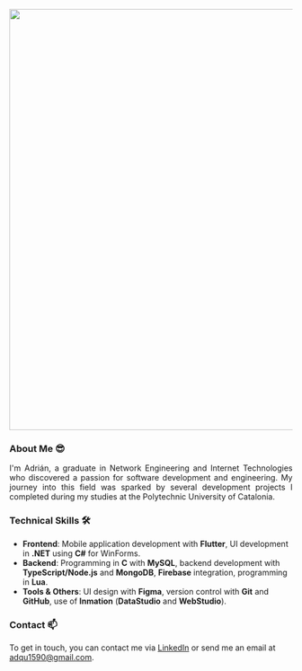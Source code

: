 <p align="center">
    <img src="https://github.com/user-attachments/assets/6acd0c5e-e2c4-4d79-bb28-74f66f402508" width="750">
</p>

### About Me 😎

<p align="justify"> I'm Adrián, a graduate in Network Engineering and Internet Technologies who discovered a passion for software development and engineering. My journey into this field was sparked by several development projects I completed during my studies at the Polytechnic University of Catalonia.

### Technical Skills 🛠️

* **Frontend**: Mobile application development with **Flutter**, UI development in **.NET** using **C#** for WinForms.  
* **Backend**: Programming in **C** with **MySQL**, backend development with **TypeScript/Node.js** and **MongoDB**, **Firebase** integration, programming in **Lua**.  
* **Tools & Others**: UI design with **Figma**, version control with **Git** and **GitHub**, use of **Inmation** (**DataStudio** and **WebStudio**).  

### Contact 📫

To get in touch, you can contact me via <a href="https://www.linkedin.com/in/adrian-quiros/">LinkedIn</a> or send me an email at adqu1590@gmail.com.

